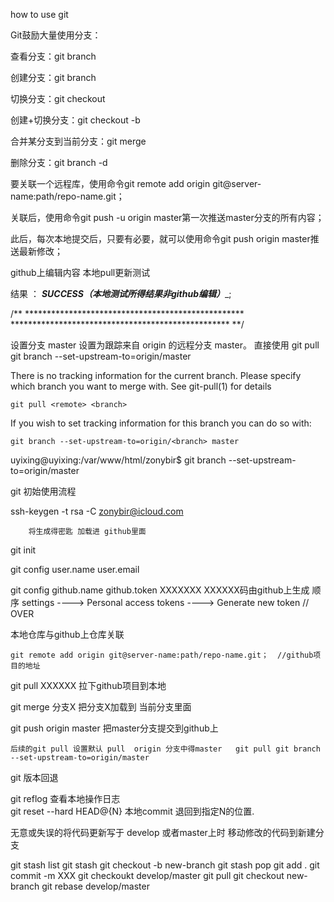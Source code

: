 how to use git 

Git鼓励大量使用分支：

查看分支：git branch

创建分支：git branch <name>

切换分支：git checkout <name>

创建+切换分支：git checkout -b <name>

合并某分支到当前分支：git merge <name>

删除分支：git branch -d <name>


要关联一个远程库，使用命令git remote add origin git@server-name:path/repo-name.git；

关联后，使用命令git push -u origin master第一次推送master分支的所有内容；

此后，每次本地提交后，只要有必要，就可以使用命令git push origin master推送最新修改；

github上编辑内容 本地pull更新测试  

结果  ： _____SUCCESS（本地测试所得结果非github编辑）______;

/**
		**************************************************
		**************************************************
**/


设置分支 master 设置为跟踪来自 origin 的远程分支 master。  直接使用 git pull 
git branch --set-upstream-to=origin/master 

There is no tracking information for the current branch.
Please specify which branch you want to merge with.
See git-pull(1) for details

    git pull <remote> <branch>

If you wish to set tracking information for this branch you can do so with:

    git branch --set-upstream-to=origin/<branch> master

uyixing@uyixing:/var/www/html/zonybir$ git branch --set-upstream-to=origin/master


git 初始使用流程



ssh-keygen -t rsa -C zonybir@icloud.com

		将生成得密匙 加载进 github里面


 git init 

 git config user.name 
 						user.email

 git config github.name
 						github.token XXXXXXX
 						XXXXXX码由github上生成 顺序  settings ---->  Personal access tokens  ---->  Generate new token  // OVER

本地仓库与github上仓库关联  

	git remote add origin git@server-name:path/repo-name.git；  //github项目的地址

git pull XXXXXX   拉下github项目到本地
		



git merge 分支X    把分支X加载到 当前分支里面

git push origin master    把master分支提交到github上 


	后续的git pull 设置默认 pull  origin 分支中得master   git pull git branch --set-upstream-to=origin/master 




git 版本回退 

  git reflog 查看本地操作日志  
  git reset --hard HEAD@{N}   本地commit 退回到指定N的位置.
  
  
 无意或失误的将代码更新写于 develop 或者master上时   移动修改的代码到新建分支
 
 git stash list 
 git stash
 git checkout -b new-branch
 git stash pop
 git add .
 git commit -m XXX
 git checkoukt develop/master
 git pull
 git checkout new-branch
 git rebase develop/master
